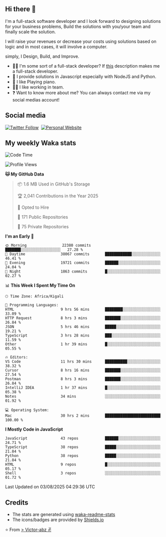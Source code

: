## Hi there 👋
I'm a full-stack software developer and I look forward to designing solutions for your business problems, Build the solutions with you/your team and finally scale the solution.

I will raise your revenues or decrease your costs using solutions based on logic and in most cases, it will involve a computer.

simply, I Design, Build, and Improve.

- 👨‍💻 I'm some sort of a full-stack developer? If [this](https://www.w3schools.com/whatis/whatis_fullstack.asp) description makes me a full-stack developer.
- 🌱 I provide solutions in Javascript especially with NodeJS and Python. 
- 🎹 I like Playing piano.
- 👯‍♀️ I like working in team.
- ❓ Want to know more about me? You can always contact me via my social medias account!

## Social media
[![Twitter Follow](https://img.shields.io/twitter/follow/vicky_abz?color=%231DA1F2&label=Twitter&style=for-the-badge&logo=twitter&logoColor=ffffff)](https://twitter.com/vicky_abz)
‎‎ [![Personal Website](https://img.shields.io/static/v1?label=visit&message=victor-abz.com&color=%235F021F&style=for-the-badge)](https://victor-abz.com/)

## My weekly Waka stats
<!--START_SECTION:waka-->
![Code Time](http://img.shields.io/badge/Code%20Time-1%2C891%20hrs%2046%20mins-blue)

![Profile Views](http://img.shields.io/badge/Profile%20Views-0-blue)

**🐱 My GitHub Data** 

> 📦 1.6 MB Used in GitHub's Storage 
 > 
> 🏆 2,041 Contributions in the Year 2025
 > 
> 💼 Opted to Hire
 > 
> 📜 171 Public Repositories 
 > 
> 🔑 75 Private Repositories 
 > 
**I'm an Early 🐤** 

```text
🌞 Morning                22380 commits       ███████░░░░░░░░░░░░░░░░░░   27.28 % 
🌆 Daytime                38067 commits       ████████████░░░░░░░░░░░░░   46.41 % 
🌃 Evening                19721 commits       ██████░░░░░░░░░░░░░░░░░░░   24.04 % 
🌙 Night                  1863 commits        █░░░░░░░░░░░░░░░░░░░░░░░░   02.27 % 
```


📊 **This Week I Spent My Time On** 

```text
🕑︎ Time Zone: Africa/Kigali

💬 Programming Languages: 
HTML                     9 hrs 56 mins       ████████░░░░░░░░░░░░░░░░░   33.09 % 
HTTP Request             8 hrs 3 mins        ███████░░░░░░░░░░░░░░░░░░   26.84 % 
JSON                     5 hrs 46 mins       █████░░░░░░░░░░░░░░░░░░░░   19.21 % 
TypeScript               3 hrs 28 mins       ███░░░░░░░░░░░░░░░░░░░░░░   11.59 % 
Other                    1 hr 39 mins        █░░░░░░░░░░░░░░░░░░░░░░░░   05.55 % 

🔥 Editors: 
VS Code                  11 hrs 30 mins      ██████████░░░░░░░░░░░░░░░   38.32 % 
Cursor                   8 hrs 16 mins       ███████░░░░░░░░░░░░░░░░░░   27.54 % 
Postman                  8 hrs 3 mins        ███████░░░░░░░░░░░░░░░░░░   26.84 % 
IntelliJ IDEA            1 hr 37 mins        █░░░░░░░░░░░░░░░░░░░░░░░░   05.38 % 
Notes                    34 mins             ░░░░░░░░░░░░░░░░░░░░░░░░░   01.92 % 

💻 Operating System: 
Mac                      30 hrs 2 mins       █████████████████████████   100.00 % 
```

**I Mostly Code in JavaScript** 

```text
JavaScript               43 repos            ██████░░░░░░░░░░░░░░░░░░░   24.71 % 
TypeScript               38 repos            █████░░░░░░░░░░░░░░░░░░░░   21.84 % 
Python                   38 repos            █████░░░░░░░░░░░░░░░░░░░░   21.84 % 
HTML                     9 repos             █░░░░░░░░░░░░░░░░░░░░░░░░   05.17 % 
Shell                    3 repos             ░░░░░░░░░░░░░░░░░░░░░░░░░   01.72 % 
```




 Last Updated on 03/08/2025 04:29:36 UTC
<!--END_SECTION:waka-->

## Credits
- The stats are generated using [waka-readme-stats](https://github.com/anmol098/waka-readme-stats)
- The icons/badges are provided by [Shields.io](https://shields.io/)

⭐️ From [> Victor-abz ✌](https://victor-abz.com/)
